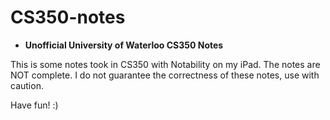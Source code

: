 CS350-notes
===========

* **Unofficial University of Waterloo CS350 Notes**

This is some notes took in CS350 with Notability on my iPad. The notes are NOT complete. I do not guarantee the correctness of these notes, use with caution.

Have fun! :)

